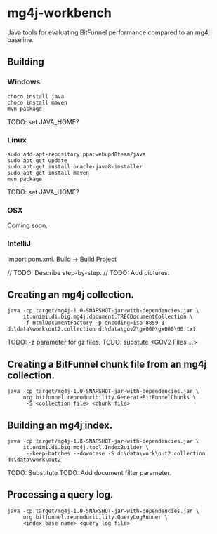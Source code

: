# mg4j-workbench
Java tools for evaluating BitFunnel performance compared to an mg4j baseline.

## Building

### Windows

~~~
choco install java
choco install maven
mvn package
~~~

TODO: set JAVA_HOME?

### Linux

~~~
sudo add-apt-repository ppa:webupd8team/java
sudo apt-get update
sudo apt-get install oracle-java8-installer
sudo apt-get install maven
mvn package
~~~

TODO: set JAVA_HOME?

### OSX

Coming soon.

### IntelliJ

Import pom.xml.
Build -> Build Project

// TODO: Describe step-by-step.
// TODO: Add pictures.

## Creating an mg4j collection.

~~~
java -cp target/mg4j-1.0-SNAPSHOT-jar-with-dependencies.jar \
     it.unimi.di.big.mg4j.document.TRECDocumentCollection \
     -f HtmlDocumentFactory -p encoding=iso-8859-1 d:\data\work\out2.collection d:\data\gov2\gx000\gx000\00.txt
~~~

TODO: -z parameter for gz files.
TODO: substute <COLLECTION FILE> <GOV2 Files ...>

## Creating a BitFunnel chunk file from an mg4j collection.

~~~
java -cp target/mg4j-1.0-SNAPSHOT-jar-with-dependencies.jar \
     org.bitfunnel.reproducibility.GenerateBitFunnelChunks \
      -S <collection file> <chunk file>
~~~

## Building an mg4j index.

~~~
java -cp target/mg4j-1.0-SNAPSHOT-jar-with-dependencies.jar \
     it.unimi.di.big.mg4j.tool.IndexBuilder \
      --keep-batches --downcase -S d:\data\work\out2.collection d:\data\work\out2
~~~

TODO: Substitute <COLLECTION FILE> <BASENAME>
TODO: Add document filter parameter.


## Processing a query log.

~~~
java -cp target/mg4j-1.0-SNAPSHOT-jar-with-dependencies.jar \
     org.bitfunnel.reproducibility.QueryLogRunner \
     <index base name> <query log file>
~~~

